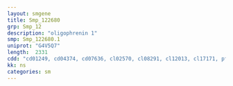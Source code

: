 ```yaml
---
layout: smgene
title: Smp_122680
grp: Smp_12
description: "oligophrenin 1"
smp: Smp_122680.1
uniprot: "G4V5Q7"
length:  2331
cdd: "cd01249, cd04374, cd07636, cl02570, cl08291, cl12013, cl17171, pfam00620, pfam00838, smart00324"
kk: ns
categories: sm
---
```

